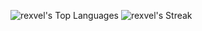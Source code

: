 ![rexvel's Top Languages](https://github-readme-stats.vercel.app/api/top-langs/?username=rexvel&theme=vue-dark&show_icons=true&hide_border=true&layout=compact)
![rexvel's Streak](https://github-readme-streak-stats.herokuapp.com/?user=rexvel&theme=vue-dark&hide_border=true)
<!--
**rexvel/rexvel** is a ✨ _special_ ✨ repository because its `README.md` (this file) appears on your GitHub profile.

Here are some ideas to get you started:

- 🔭 I’m currently working on ...
- 🌱 I’m currently learning ...
- 👯 I’m looking to collaborate on ...
- 🤔 I’m looking for help with ...
- 💬 Ask me about ...
- 📫 How to reach me: ...
- 😄 Pronouns: ...
- ⚡ Fun fact: ...
-->
